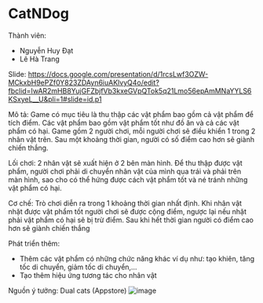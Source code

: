 # CatNDog
Thành viên:
- Nguyễn Huy Đạt
- Lê Hà Trang

Slide:
https://docs.google.com/presentation/d/1rcsLwf3OZW-MCkxbH9ePZf0Y823ZDAyn6iuAKlvyQ4o/edit?fbclid=IwAR2mHB8YujGFZbjfVb3kxeGVpQTok5q21Lmo56epAmMNaYYLS6KSxyeL__U&pli=1#slide=id.p1

Mô tả:
Game có mục tiêu là thu thập các vật phẩm bao gồm cả vật phẩm để tích điểm. Các vật phẩm bao gồm vật phẩm tốt như đồ ăn và cả các vật phẩm có hại. Game gồm 2 người chơi, mỗi người chơi sẽ điều khiển 1 trong 2 nhân vật trên. Sau một khoảng thời gian, người có số điểm cao hơn sẽ giành chiến thắng.

Lối chơi:
2 nhân vật sẽ xuất hiện ở 2 bên màn hình.  Để thu thập được vật phẩm, người chơi phải di chuyển nhân vật của mình qua trái và phải trên màn hình, sao cho có thể hứng được cách vật phẩm tốt và né tránh những vật phẩm có hại.

Cơ chế:
Trò chơi diễn ra trong 1 khoảng thời gian nhất định. Khi nhân vật nhặt được vật phẩm tốt người chơi sẽ được cộng điểm, ngược lại nếu nhặt phải vật phẩm có hại sẽ bị trừ điểm. Sau khi hết thời gian người có điểm cao hơn sẽ giành chiến thắng

Phát triển thêm:
- Thêm các vật phẩm có những chức năng khác ví dụ như: tạo khiên, tăng tốc di chuyển, giảm tốc di chuyển,…
- Tạo thêm hiệu ứng tương tác cho nhân vật

Nguồn ý tưởng: Dual cats (Appstore)
![image](https://github.com/Datyuhn/CatNDog/assets/68158177/c4d209c9-6634-4368-b4f2-286bc7731eda)
